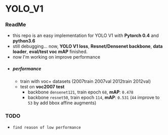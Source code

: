 # YOLO_V1
### ReadMe 
 - this repo is an easy implementation for YOLO V1 with **Pytorch 0.4** and **python3.6**
 - still debugging... now, **YOLO V1 loss**, **Resnet/Densenet backbone**, **data loader**, **eval/test voc mAP** finished. 
 - now I'm working on improve performance
 - ##### performance
   - train with voc+ datasets (2007train 2007val 2012train 2012val)
   - test on **voc2007 test** 
     - backbone `densenet121`, train epoch `68`, **mAP**: `0.478`
     - backbone `resnet50`, train epoch `114`, **mAP**: `0.531` (`44` improve to `53` by add bbox affine augments)

 ### TODO
  - `find reason of low performance`



